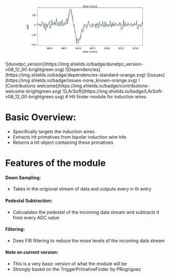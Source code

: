 <p align="center"><img width=75% src="https://github.com/AranBorkum/LinHitFinder/blob/master/InductionWireHitFit.png"></p>
![dunetpc_version](https://img.shields.io/badge/dunetpc_version-v08_12_00-brightgreen.svg) ![Dependencies](https://img.shields.io/badge/dependencies-standard-orange.svg)  ![issues](https://img.shields.io/badge/issues-none_known-orange.svg) ![Contributions welcome](https://img.shields.io/badge/contributions-welcome-brightgreen.svg) ![LArSoft](https://img.shields.io/badge/LArSoft-v08_12_00-brightgreen.svg) 
# Hit finder module for induction wires

# Basic Overview:
  - Specifically targets the induction wires
  - Extracts hit primatives from bipolar induction wire hits
  - Returns a hit object containing these primatives
 
# Features of the module
#### Down Sampling:
  - Takes in the origional stream of data and outputs every n-th entry
#### Pedestal Subtraction:
  - Calcualates the pedestal of the incoming data stream and subtracts it from every ADC value 
#### Filtering:
  - Does FIR filtering to reduce the noise levels of the incoming data stream
#### Note on current version:
  - This is a very basic version of what the module will be
  - Strongly based on the TriggerPrimativeFinder by PRogriguez
